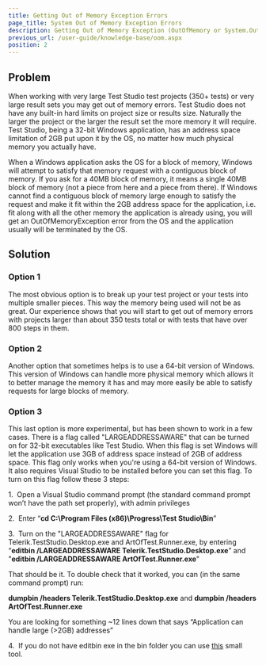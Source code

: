 ```yaml
---
title: Getting Out of Memory Exception Errors
page_title: System Out of Memory Exception Errors
description: Getting Out of Memory Exception (OutOfMemory or System.OutOfMemoryException) Errors when scheduling tests to run on remote machine. Remote test list execution is failing because of OutOfMemory exceptions. Fix OutOfMemory Exception OOM exception. Open results crashes with System.OutOfMemory.
previous_url: /user-guide/knowledge-base/oom.aspx
position: 2
---
```


## Problem

When working with very large Test Studio test projects (350+ tests) or very large result sets you may get out of memory errors. Test Studio does not have any built-in hard limits on project size or results size. Naturally the larger the project or the larger the result set the more memory it will require. Test Studio, being a 32-bit Windows application, has an address space limitation of 2GB put upon it by the OS, no matter how much physical memory you actually have.

When a Windows application asks the OS for a block of memory, Windows will attempt to satisfy that memory request with a contiguous block of memory. If you ask for a 40MB block of memory, it means a single 40MB block of memory (not a piece from here and a piece from there). If Windows cannot find a contiguous block of memory large enough to satisfy the request and make it fit within the 2GB address space for the application, i.e. fit along with all the other memory the application is already using, you will get an OutOfMemoryException error from the OS and the application usually will be terminated by the OS.

## Solution

### Option 1 

The most obvious option is to break up your test project or your tests into multiple smaller pieces. This way the memory being used will not be as great. Our experience shows that you will start to get out of memory errors with projects larger than about 350 tests total or with tests that have over 800 steps in them.

### Option 2

Another option that sometimes helps is to use a 64-bit version of Windows. This version of Windows can handle more physical memory which allows it to better manage the memory it has and may more easily be able to satisfy requests for large blocks of memory.

### Option 3

This last option is more experimental, but has been shown to work in a few cases. There is a flag called "LARGEADDRESSAWARE" that can be turned on for 32-bit executables like Test Studio. When this flag is set Windows will let the application use 3GB of address space instead of 2GB of address space. This flag only works when you're using a 64-bit version of Windows. It also requires Visual Studio to be installed before you can set this flag. To turn on this flag follow these 3 steps:

1.&nbsp; Open a Visual Studio command prompt (the standard command prompt won’t have the path set properly), with admin privileges

2.&nbsp; Enter “**cd C:\Program Files (x86)\Progress\Test Studio\Bin**”

 

3.&nbsp; Turn on the "LARGEADDRESSAWARE" flag for Telerik.TestStudio.Desktop.exe and ArtOfTest.Runner.exe, by entering “**editbin /LARGEADDRESSAWARE Telerik.TestStudio.Desktop.exe**” and "**editbin /LARGEADDRESSAWARE ArtOfTest.Runner.exe**"

That should be it. To double check that it worked, you can (in the same command prompt) run:

**dumpbin /headers Telerik.TestStudio.Desktop.exe** and **dumpbin /headers ArtOfTest.Runner.exe**

You are looking for something ~12 lines down that says “Application can handle large (>2GB) addresses”

4.&nbsp; If you do not have editbin exe in the bin folder you can use <a href="http://www.techpowerup.com/forums/threads/large-address-aware.112556/" target="_blank">this</a> small tool.


